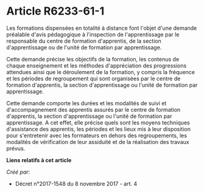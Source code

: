# Article R6233-61-1

Les formations dispensées en totalité à distance font l'objet d'une demande préalable d'avis pédagogique à l'inspection de
l'apprentissage par le responsable du centre de formation d'apprentis, de la section d'apprentissage ou de l'unité de
formation par apprentissage.

Cette demande précise les objectifs de la formation, les contenus de chaque enseignement et les méthodes d'appréciation des
progressions attendues ainsi que le déroulement de la formation, y compris la fréquence et les périodes de regroupement qui
sont organisées par le centre de formation d'apprentis, la section d'apprentissage ou l'unité de formation par apprentissage.

Cette demande comporte les durées et les modalités de suivi et d'accompagnement des apprentis assurés par le centre de
formation d'apprentis, la section d'apprentissage ou l'unité de formation par apprentissage. A cet effet, elle précise quels
sont les moyens techniques d'assistance des apprentis, les périodes et les lieux mis à leur disposition pour s'entretenir
avec les formateurs en dehors des regroupements, les modalités de vérification de leur assiduité et de la réalisation des
travaux prévus.

**Liens relatifs à cet article**

_Créé par_:

  - Décret n°2017-1548 du 8 novembre 2017 - art. 4
